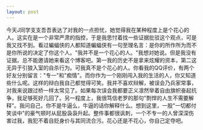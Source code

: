 ```yaml
---
layout: post
---
```

今天J同学支支吾吾表达了对我的一点担忧，她觉得我在某种程度上是个花心的人。这实在是一个非常严肃的指控，于是我思忖着找一些证据批驳这个观点，可是我又找不到。看过蝙蝠侠的人都知道蝙蝠侠有一句至理名言：是你的所作所为而不是你所说的决定了你这个人。"我并不是一个花心的人。"我想对她说。但是我没有证据。总不能邀请她来看这个博客吧。第一我的历史不是拿来炫耀的资本，第二这无异于引狼入室的自杀行为。可我真不是个花心的人。你看我的QQ评价，有两个好友分别留言："专一"和"痴情"。而你作为一个刚刚闯入我的生活的人，你又知道些什么呢。这样的辩白我自己都觉得可笑。我并不喜欢辩解，被误会乃兵家常事，对我来说跟过桥一样太常见了。如果每次误会我都要正义凛然举着自由旗帜奋起抗争，我足够死好几回了。另一程度上，我很笃信老罗的那句"剽悍的人生不需要解释"。我问自己，你不是牛逼么，牛逼的话你解释什么。想到这里，一股"一切都付笑谈中"的豪气顿时从屁股袅袅升起。整件事都很讽刺，一个不专一的人曾深深伤害过我，我犯不着自贬身价与其同流合污。花心还是不花心，你自己定夺吧。